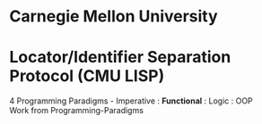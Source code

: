 # Carnegie Mellon University
# Locator/Identifier Separation Protocol (CMU LISP)
4 Programming Paradigms - Imperative : <b>Functional</b> : Logic : OOP \
Work from Programming-Paradigms 



